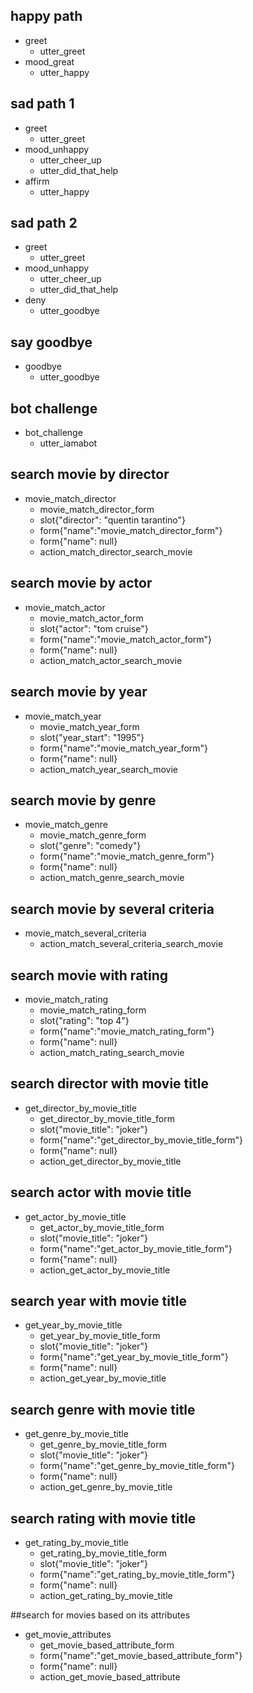 ## happy path
* greet
  - utter_greet
* mood_great
  - utter_happy

## sad path 1
* greet
  - utter_greet
* mood_unhappy
  - utter_cheer_up
  - utter_did_that_help
* affirm
  - utter_happy

## sad path 2
* greet
  - utter_greet
* mood_unhappy
  - utter_cheer_up
  - utter_did_that_help
* deny
  - utter_goodbye

## say goodbye
* goodbye
  - utter_goodbye

## bot challenge
* bot_challenge
  - utter_iamabot
    
## search movie by director
* movie_match_director
    - movie_match_director_form
    - slot{"director": "quentin tarantino"}
    - form{"name":"movie_match_director_form"}
    - form{"name": null}
    - action_match_director_search_movie
    
## search movie by actor
* movie_match_actor
    - movie_match_actor_form
    - slot{"actor": "tom cruise"}
    - form{"name":"movie_match_actor_form"}
    - form{"name": null}
    - action_match_actor_search_movie
    
## search movie by year
* movie_match_year
    - movie_match_year_form
    - slot{"year_start": "1995"}
    - form{"name":"movie_match_year_form"}
    - form{"name": null}
    - action_match_year_search_movie
    
## search movie by genre
* movie_match_genre
    - movie_match_genre_form
    - slot{"genre": "comedy"}
    - form{"name":"movie_match_genre_form"}
    - form{"name": null}
    - action_match_genre_search_movie

 ## search movie by several criteria  
* movie_match_several_criteria
   - action_match_several_criteria_search_movie

 ## search movie with rating
* movie_match_rating
   - movie_match_rating_form
   - slot{"rating": "top 4"}
   - form{"name":"movie_match_rating_form"}
   - form{"name": null}
   - action_match_rating_search_movie

 ## search director with movie title
* get_director_by_movie_title
   - get_director_by_movie_title_form
   - slot{"movie_title": "joker"}
   - form{"name":"get_director_by_movie_title_form"}
   - form{"name": null}
   - action_get_director_by_movie_title

 ## search actor with movie title
* get_actor_by_movie_title
   - get_actor_by_movie_title_form
   - slot{"movie_title": "joker"}
   - form{"name":"get_actor_by_movie_title_form"}
   - form{"name": null}
   - action_get_actor_by_movie_title
   
## search year with movie title
* get_year_by_movie_title
   - get_year_by_movie_title_form
   - slot{"movie_title": "joker"}
   - form{"name":"get_year_by_movie_title_form"}
   - form{"name": null}
   - action_get_year_by_movie_title

## search genre with movie title
* get_genre_by_movie_title
   - get_genre_by_movie_title_form
   - slot{"movie_title": "joker"}
   - form{"name":"get_genre_by_movie_title_form"}
   - form{"name": null}
   - action_get_genre_by_movie_title
   
## search rating with movie title
* get_rating_by_movie_title
   - get_rating_by_movie_title_form
   - slot{"movie_title": "joker"}
   - form{"name":"get_rating_by_movie_title_form"}
   - form{"name": null}
   - action_get_rating_by_movie_title
   
   
##search for movies based on its attributes
* get_movie_attributes
    - get_movie_based_attribute_form
    - form{"name":"get_movie_based_attribute_form"}
    - form{"name": null}
    - action_get_movie_based_attribute